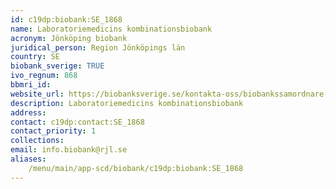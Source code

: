 ```yaml
---
id: c19dp:biobank:SE_1868
name: Laboratoriemedicins kombinationsbiobank
acronym: Jönköping biobank
juridical_person: Region Jönköpings län
country: SE
biobank_sverige: TRUE
ivo_regnum: 868
bbmri_id:
website_url: https://biobanksverige.se/kontakta-oss/biobankssamordnare-och-nej-talonger/
description: Laboratoriemedicins kombinationsbiobank
address:
contact: c19dp:contact:SE_1868
contact_priority: 1
collections:
email: info.biobank@rjl.se
aliases:
    /menu/main/app-scd/biobank/c19dp:biobank:SE_1868
---
```

